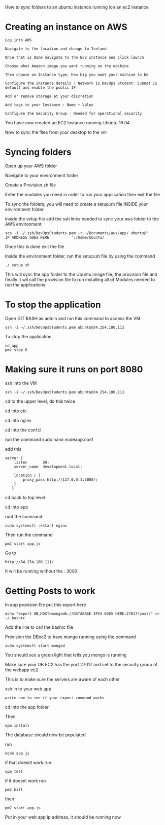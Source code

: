 How to sync folders to an ubuntu instance running ion an ec2 instance 

# Creating an instance on AWS 
    Log into AWS 
    
    Navigate to the location and change to Ireland 
    
    Once that is Done navigate to the EC2 Instance and click launch
    
    Choose what Amazon image you want running on the machine 
    
    Then choose an Instance type, how big you want your machine to be
    
    Configure the instance details : Network is DevOps Student: Subnet is default and enable the public IP
    
    Add or remove storage at your discretion
    
    Add tags to your Instance : Name + Value
    
    Configure the Security Group : Needed for operational security 

You have now created an EC2 Instance running Ubuntu 16.04

Now to sync the files from your desktop to the vm 

# Syncing folders
Open up your AWS folder

Navigate to your environment folder 

Create a Provision.sh file 

Enter the modules you need in order to run your application then exit the file

To sync the folders, you will need to create a setup.sh file INSIDE your environment folder

Inside the setup file add the ssh links needed to sync your aws folder to the AWS environment 
    
    scp -i ~/.ssh/DevOpsStudents.pem -r ~/Documents/aws/app/ ubuntu@'    IP ADDRESS GOES HERE          ':/home/ubuntu/
    
Once this is done exit the file 

Inside the environment folder, run the setup.sh file by using the command
    
    ./ setup.sh 

This will sync the app folder to the Ubuntu image file, the provision file  and finally it wil call the provision file to run
installing all of Modules needed to run the applications  

# To stop the application


Open GIT BASH as admin and run this command to access the VM
    
    ssh -i ~/.ssh/DevOpsStudents.pem ubuntu@34.254.180.111
    
To stop the application 
    
    cd app
    pm2 stop 0
 
# Making sure it runs on port 8080
 ssh into the VM 
    
    ssh -i ~/.ssh/DevOpsStudents.pem ubuntu@34.254.180.111
    
cd to the upper level, do this twice 

cd into etc 

cd into nginx 

cd into the conf.d

run the command sudo nano nodeapp.conf

add this 
    
    server {
        listen       80;
        server_name  development.local;

        location / {
            proxy_pass http://127.0.0.1:3000/;
        }
       }
cd back to top level 

cd into app 

runt the command 
    
    sudo systemctl restart nginx
    
Then run the command 
    
    pm2 start app.js
    
Go to 
    
    http://34.254.180.111/

It will be running without the : 3000


# Getting Posts to work 

In app provision file put this export here 
    
    echo "export DB_HOST=mongodb://DATABASE IPV4 GOES HERE:27017/posts" >> ~/.bashrc

Add the line to call the bashrc file 

Provision the DBec2 to have mongo running using the command 
    
    sudo systemctl start mongod

You should see a green light that tells you mongo is running 

Make sure your DB EC2 has the port 27017 and set to the security group of the webapp ec2

This is to make sure the servers are aware of each other 

ssh in to your web app 
    
    write env to see if your export command works 

cd into the app folder 

Then 
    
    npm install

The database should now be populated 

run 
    
    node app.js 
    
if that doesnt work run 
    
    npm test 
    
if it doesnt work run 
    
    pm2 kill 

then 
    
    pm2 start app.js     
    
Put in your web app ip address, it should be running now 